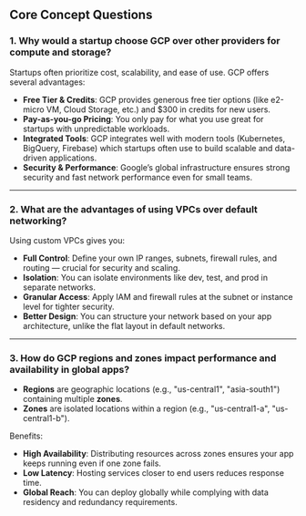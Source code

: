 ## Core Concept Questions

### 1. Why would a startup choose GCP over other providers for compute and storage?

Startups often prioritize cost, scalability, and ease of use. GCP offers several advantages:
- **Free Tier & Credits**: GCP provides generous free tier options (like e2-micro VM, Cloud Storage, etc.) and $300 in credits for new users.
- **Pay-as-you-go Pricing**: You only pay for what you use great for startups with unpredictable workloads.
- **Integrated Tools**: GCP integrates well with modern tools (Kubernetes, BigQuery, Firebase) which startups often use to build scalable and data-driven applications.
- **Security & Performance**: Google’s global infrastructure ensures strong security and fast network performance even for small teams.

---

### 2. What are the advantages of using VPCs over default networking?

Using custom VPCs gives you:
- **Full Control**: Define your own IP ranges, subnets, firewall rules, and routing — crucial for security and scaling.
- **Isolation**: You can isolate environments like dev, test, and prod in separate networks.
- **Granular Access**: Apply IAM and firewall rules at the subnet or instance level for tighter security.
- **Better Design**: You can structure your network based on your app architecture, unlike the flat layout in default networks.

---

### 3. How do GCP regions and zones impact performance and availability in global apps?

- **Regions** are geographic locations (e.g., "us-central1", "asia-south1") containing multiple **zones**.
- **Zones** are isolated locations within a region (e.g., "us-central1-a", "us-central1-b").

Benefits:
- **High Availability**: Distributing resources across zones ensures your app keeps running even if one zone fails.
- **Low Latency**: Hosting services closer to end users reduces response time.
- **Global Reach**: You can deploy globally while complying with data residency and redundancy requirements.
